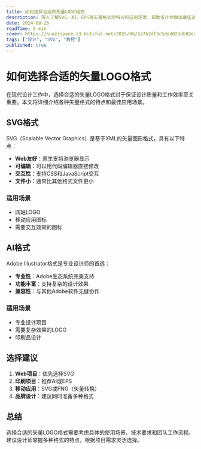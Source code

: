 ```yaml
---
title: 如何选择合适的矢量LOGO格式
description: 深入了解SVG、AI、EPS等矢量格式的特点和应用场景，帮助设计师做出最佳选择
date: 2024-08-25
readTime: 5 min
cover: https://huazispace.s3.bitiful.net/2025/06/2a7b2df3c5ded023db02e28de0c7f339.png
tags: ["设计", "SVG", "教程"]
published: true
---
```


# 如何选择合适的矢量LOGO格式

在现代设计工作中，选择合适的矢量LOGO格式对于保证设计质量和工作效率至关重要。本文将详细介绍各种矢量格式的特点和最佳应用场景。

## SVG格式

SVG（Scalable Vector Graphics）是基于XML的矢量图形格式，具有以下特点：

- **Web友好**：原生支持浏览器显示
- **可编辑**：可以用代码编辑器直接修改
- **交互性**：支持CSS和JavaScript交互
- **文件小**：通常比其他格式文件更小

### 适用场景
- 网站LOGO
- 移动应用图标
- 需要交互效果的图标

## AI格式

Adobe Illustrator格式是专业设计师的首选：

- **专业性**：Adobe生态系统完美支持
- **功能丰富**：支持复杂的设计效果
- **兼容性**：与其他Adobe软件无缝协作

### 适用场景
- 专业设计项目
- 需要复杂效果的LOGO
- 印刷品设计

## 选择建议

1. **Web项目**：优先选择SVG
2. **印刷项目**：推荐AI或EPS
3. **移动应用**：SVG或PNG（矢量转换）
4. **品牌设计**：建议同时准备多种格式

## 总结

选择合适的矢量LOGO格式需要考虑具体的使用场景、技术要求和团队工作流程。建议设计师掌握多种格式的特点，根据项目需求灵活选择。